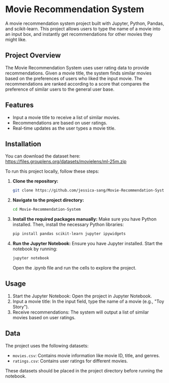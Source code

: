 # Movie Recommendation System

A movie recommendation system project built with Jupyter, Python, Pandas, and scikit-learn.
This project allows users to type the name of a movie into an input box, and instantly get recommendations for other movies they might like. 

## Project Overview

The Movie Recommendation System uses user rating data to provide recommendations. Given a movie title, the system finds similar movies based on the preferences of users who liked the input movie. The recommendations are ranked according to a score that compares the preference of similar users to the general user base.

## Features

- Input a movie title to receive a list of similar movies.
- Recommendations are based on user ratings.
- Real-time updates as the user types a movie title.

## Installation

You can download the dataset here: https://files.grouplens.org/datasets/movielens/ml-25m.zip

To run this project locally, follow these steps:

1. **Clone the repository:**

   ```bash
   git clone https://github.com/jessica-sang/Movie-Recommendation-System.git
   ```

2. **Navigate to the project directory:**

   ```bash
   cd Movie-Recommendation-System
   ```

3. **Install the required packages manually:**
   Make sure you have Python installed. Then, install the necessary Python libraries:
   
   ```bash
   pip install pandas scikit-learn jupyter ipywidgets
   ```

4. **Run the Jupyter Notebook:**
   Ensure you have Jupyter installed. Start the notebook by running:

   ```bash
   jupyter notebook
   ```
   Open the .ipynb file and run the cells to explore the project.

## Usage

1. Start the Jupyter Notebook: Open the project in Jupyter Notebook.
2. Input a movie title: In the input field, type the name of a movie (e.g., "Toy Story").
3. Receive recommendations: The system will output a list of similar movies based on user ratings.

## Data

The project uses the following datasets:

- `movies.csv`: Contains movie information like movie ID, title, and genres.
- `ratings.csv`: Contains user ratings for different movies.

These datasets should be placed in the project directory before running the notebook.
